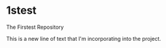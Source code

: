# 1stest
The Firstest Repository

This is a new line of text that I'm incorporating into the project.
